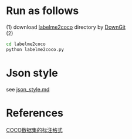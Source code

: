 # Run as follows
(1) download [labelme2coco](https://github.com/apanda-xu/Tools/tree/main/labelme2coco) directory by [DownGit](https://www.itsvse.com/downgit/#/home)<br>
(2) 
```bash
cd labelme2coco
python labelme2coco.py
```
# Json style
see [json_style.md](https://github.com/apanda-xu/Tools/blob/main/labelme2coco/json_style.md)

# References
[COCO数据集的标注格式](https://zhuanlan.zhihu.com/p/29393415)
